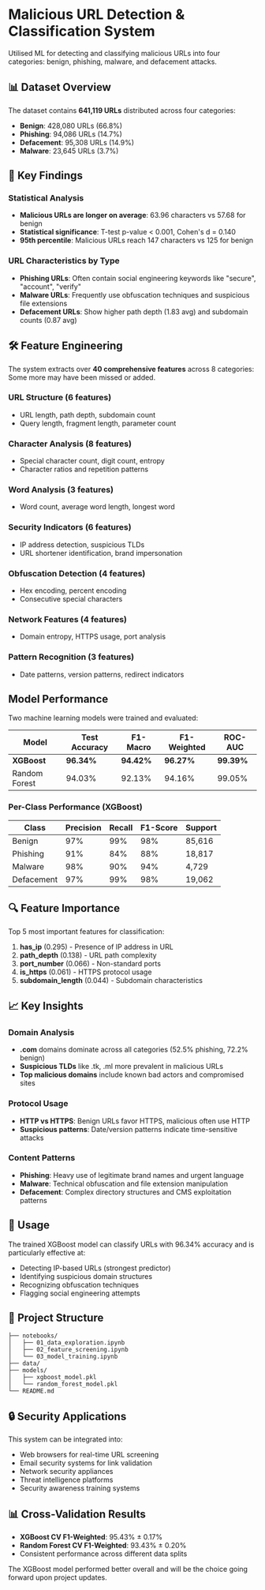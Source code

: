 # Malicious URL Detection & Classification System

Utilised ML for detecting and classifying malicious URLs into four categories: benign, phishing, malware, and defacement attacks.

## 📊 Dataset Overview

The dataset contains **641,119 URLs** distributed across four categories:
- **Benign**: 428,080 URLs (66.8%)
- **Phishing**: 94,086 URLs (14.7%)
- **Defacement**: 95,308 URLs (14.9%)
- **Malware**: 23,645 URLs (3.7%)

## 🎯 Key Findings

### Statistical Analysis
- **Malicious URLs are longer on average**: 63.96 characters vs 57.68 for benign
- **Statistical significance**: T-test p-value < 0.001, Cohen's d = 0.140
- **95th percentile**: Malicious URLs reach 147 characters vs 125 for benign

### URL Characteristics by Type
- **Phishing URLs**: Often contain social engineering keywords like "secure", "account", "verify"
- **Malware URLs**: Frequently use obfuscation techniques and suspicious file extensions
- **Defacement URLs**: Show higher path depth (1.83 avg) and subdomain counts (0.87 avg)

## 🛠️ Feature Engineering

The system extracts over **40 comprehensive features** across 8 categories:
Some more may have been missed or added.

### URL Structure (6 features)
- URL length, path depth, subdomain count
- Query length, fragment length, parameter count

### Character Analysis (8 features)
- Special character count, digit count, entropy
- Character ratios and repetition patterns

### Word Analysis (3 features)
- Word count, average word length, longest word

### Security Indicators (6 features)
- IP address detection, suspicious TLDs
- URL shortener identification, brand impersonation

### Obfuscation Detection (4 features)
- Hex encoding, percent encoding
- Consecutive special characters

### Network Features (4 features)
- Domain entropy, HTTPS usage, port analysis

### Pattern Recognition (3 features)
- Date patterns, version patterns, redirect indicators

## Model Performance

Two machine learning models were trained and evaluated:

| Model | Test Accuracy | F1-Macro | F1-Weighted | ROC-AUC |
|-------|---------------|----------|-------------|---------|
| **XGBoost** | **96.34%** | **94.42%** | **96.27%** | **99.39%** |
| Random Forest | 94.03% | 92.13% | 94.16% | 99.05% |

### Per-Class Performance (XGBoost)
| Class | Precision | Recall | F1-Score | Support |
|-------|-----------|--------|----------|---------|
| Benign | 97% | 99% | 98% | 85,616 |
| Phishing | 91% | 84% | 88% | 18,817 |
| Malware | 98% | 90% | 94% | 4,729 |
| Defacement | 97% | 99% | 98% | 19,062 |

## 🔍 Feature Importance

Top 5 most important features for classification:
1. **has_ip** (0.295) - Presence of IP address in URL
2. **path_depth** (0.138) - URL path complexity
3. **port_number** (0.066) - Non-standard ports
4. **is_https** (0.061) - HTTPS protocol usage
5. **subdomain_length** (0.044) - Subdomain characteristics

## 📈 Key Insights

### Domain Analysis
- **.com** domains dominate across all categories (52.5% phishing, 72.2% benign)
- **Suspicious TLDs** like .tk, .ml more prevalent in malicious URLs
- **Top malicious domains** include known bad actors and compromised sites

### Protocol Usage
- **HTTP vs HTTPS**: Benign URLs favor HTTPS, malicious often use HTTP
- **Suspicious patterns**: Date/version patterns indicate time-sensitive attacks

### Content Patterns
- **Phishing**: Heavy use of legitimate brand names and urgent language
- **Malware**: Technical obfuscation and file extension manipulation
- **Defacement**: Complex directory structures and CMS exploitation patterns

## 🚀 Usage

The trained XGBoost model can classify URLs with 96.34% accuracy and is particularly effective at:
- Detecting IP-based URLs (strongest predictor)
- Identifying suspicious domain structures
- Recognizing obfuscation techniques
- Flagging social engineering attempts

## 📁 Project Structure

```
├── notebooks/
│   ├── 01_data_exploration.ipynb
│   ├── 02_feature_screening.ipynb
│   └── 03_model_training.ipynb
├── data/
├── models/
│   ├── xgboost_model.pkl
│   └── random_forest_model.pkl
└── README.md
```

## 🔒 Security Applications

This system can be integrated into:
- Web browsers for real-time URL screening
- Email security systems for link validation
- Network security appliances
- Threat intelligence platforms
- Security awareness training systems

## 📊 Cross-Validation Results

- **XGBoost CV F1-Weighted**: 95.43% ± 0.17%
- **Random Forest CV F1-Weighted**: 93.43% ± 0.20%
- Consistent performance across different data splits

The XGBoost model performed better overall and will be the choice going forward upon project updates.